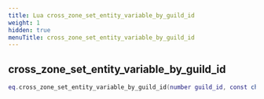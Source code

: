 ```yaml
---
title: Lua cross_zone_set_entity_variable_by_guild_id
weight: 1
hidden: true
menuTitle: cross_zone_set_entity_variable_by_guild_id
---
```

## cross_zone_set_entity_variable_by_guild_id
```lua
eq.cross_zone_set_entity_variable_by_guild_id(number guild_id, const char *variable_name, const char *variable_value) -- void
```